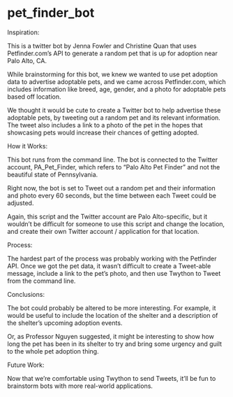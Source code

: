 # pet_finder_bot

Inspiration:

This is a twitter bot by Jenna Fowler and Christine Quan that uses Petfinder.com’s API to generate a random pet that is up for adoption near Palo Alto, CA. 

While brainstorming for this bot, we knew we wanted to use pet adoption data to advertise adoptable pets, and we came across Petfinder.com, which includes information like breed, age, gender, and a photo for adoptable pets based off location. 

We thought it would be cute to create a Twitter bot to help advertise these adoptable pets, by tweeting out a random pet and its relevant information. The tweet also includes a link to a photo of the pet in the hopes that showcasing pets would increase their chances of getting adopted. 

How it Works:

This bot runs from the command line. The bot is connected to the Twitter account, PA_Pet_Finder, which refers to “Palo Alto Pet Finder” and not the beautiful state of Pennsylvania. 

Right now, the bot is set to Tweet out a random pet and their information and photo every 60 seconds, but the time between each Tweet could be adjusted. 

Again, this script and the Twitter account are Palo Alto-specific, but it wouldn’t be difficult for someone to use this script and change the location, and create their own Twitter account / application for that location. 

Process:

The hardest part of the process was probably working with the Petfinder API. Once we got the pet data, it wasn’t difficult to create a Tweet-able message, include a link to the pet’s photo, and then use Twython to Tweet from the command line. 

Conclusions:

The bot could probably be altered to be more interesting. For example, it would be useful to include the location of the shelter and a description of the shelter’s upcoming adoption events. 

Or, as Professor Nguyen suggested, it might be interesting to show how long the pet has been in its shelter to try and bring some urgency and guilt to the whole pet adoption thing. 

Future Work:

Now that we’re comfortable using Twython to send Tweets, it’ll be fun to brainstorm bots with more real-world applications. 

